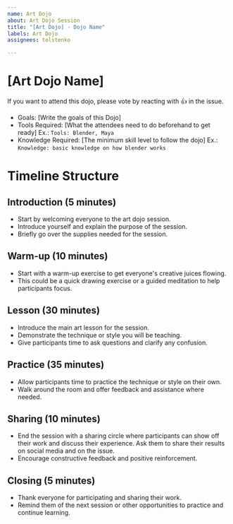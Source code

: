 ```yaml
---
name: Art Dojo
about: Art Dojo Session
title: "[Art Dojo] - Dojo Name"
labels: Art Dojo
assignees: tolstenko

---
```


# [Art Dojo Name]

If you want to attend this dojo, please vote by reacting with 👍 in the issue.

- Goals: [Write the goals of this Dojo]
- Tools Required: [What the attendees need to do beforehand to get ready] Ex.: `Tools: Blender, Maya`
- Knowledge Required: [The minimum skill level to follow the dojo] Ex.: `Knowledge: basic knowledge on how blender works`

# Timeline Structure

## Introduction (5 minutes)

- Start by welcoming everyone to the art dojo session.
- Introduce yourself and explain the purpose of the session.
- Briefly go over the supplies needed for the session.

## Warm-up (10 minutes)

- Start with a warm-up exercise to get everyone's creative juices flowing.
- This could be a quick drawing exercise or a guided meditation to help participants focus.

## Lesson (30 minutes)

- Introduce the main art lesson for the session.
- Demonstrate the technique or style you will be teaching.
- Give participants time to ask questions and clarify any confusion.

## Practice (35 minutes)

- Allow participants time to practice the technique or style on their own.
- Walk around the room and offer feedback and assistance where needed.

## Sharing (10 minutes)

- End the session with a sharing circle where participants can show off their work and discuss their experience. Ask them to share their results on social media and on the issue. 
- Encourage constructive feedback and positive reinforcement.

## Closing (5 minutes)

- Thank everyone for participating and sharing their work.
- Remind them of the next session or other opportunities to practice and continue learning.
